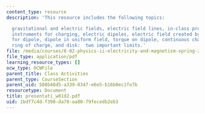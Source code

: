```yaml
---
content_type: resource
description: 'This resource includes the following topics:

  gravitational and electric fields, electric field lines, in-class problem, charging,
  instruments for charging, electric dipoles, electric field created by dipole, shockwave
  for dipole, dipole in uniform field, torque on dipole, continuous charge distributions,
  ring of charge, and disk:  two important limits.'
file: /media/courses/8-02-physics-ii-electricity-and-magnetism-spring-2007/1bdf7c4df398da70aa8079fecedb2eb3_presentati_w01d2.pdf
file_type: application/pdf
learning_resource_types: []
ocw_type: OCWFile
parent_title: Class Activities
parent_type: CourseSection
parent_uid: 588b48d5-a339-0347-e6e5-b16b0ec1fe7b
resourcetype: Document
title: presentati_w01d2.pdf
uid: 1bdf7c4d-f398-da70-aa80-79fecedb2eb3
---
```

